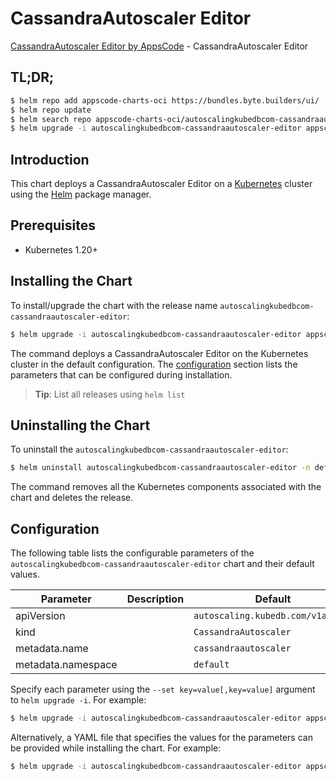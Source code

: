 # CassandraAutoscaler Editor

[CassandraAutoscaler Editor by AppsCode](https://appscode.com) - CassandraAutoscaler Editor

## TL;DR;

```bash
$ helm repo add appscode-charts-oci https://bundles.byte.builders/ui/
$ helm repo update
$ helm search repo appscode-charts-oci/autoscalingkubedbcom-cassandraautoscaler-editor --version=v0.10.0
$ helm upgrade -i autoscalingkubedbcom-cassandraautoscaler-editor appscode-charts-oci/autoscalingkubedbcom-cassandraautoscaler-editor -n default --create-namespace --version=v0.10.0
```

## Introduction

This chart deploys a CassandraAutoscaler Editor on a [Kubernetes](http://kubernetes.io) cluster using the [Helm](https://helm.sh) package manager.

## Prerequisites

- Kubernetes 1.20+

## Installing the Chart

To install/upgrade the chart with the release name `autoscalingkubedbcom-cassandraautoscaler-editor`:

```bash
$ helm upgrade -i autoscalingkubedbcom-cassandraautoscaler-editor appscode-charts-oci/autoscalingkubedbcom-cassandraautoscaler-editor -n default --create-namespace --version=v0.10.0
```

The command deploys a CassandraAutoscaler Editor on the Kubernetes cluster in the default configuration. The [configuration](#configuration) section lists the parameters that can be configured during installation.

> **Tip**: List all releases using `helm list`

## Uninstalling the Chart

To uninstall the `autoscalingkubedbcom-cassandraautoscaler-editor`:

```bash
$ helm uninstall autoscalingkubedbcom-cassandraautoscaler-editor -n default
```

The command removes all the Kubernetes components associated with the chart and deletes the release.

## Configuration

The following table lists the configurable parameters of the `autoscalingkubedbcom-cassandraautoscaler-editor` chart and their default values.

|     Parameter      | Description |                   Default                    |
|--------------------|-------------|----------------------------------------------|
| apiVersion         |             | <code>autoscaling.kubedb.com/v1alpha1</code> |
| kind               |             | <code>CassandraAutoscaler</code>             |
| metadata.name      |             | <code>cassandraautoscaler</code>             |
| metadata.namespace |             | <code>default</code>                         |


Specify each parameter using the `--set key=value[,key=value]` argument to `helm upgrade -i`. For example:

```bash
$ helm upgrade -i autoscalingkubedbcom-cassandraautoscaler-editor appscode-charts-oci/autoscalingkubedbcom-cassandraautoscaler-editor -n default --create-namespace --version=v0.10.0 --set apiVersion=autoscaling.kubedb.com/v1alpha1
```

Alternatively, a YAML file that specifies the values for the parameters can be provided while
installing the chart. For example:

```bash
$ helm upgrade -i autoscalingkubedbcom-cassandraautoscaler-editor appscode-charts-oci/autoscalingkubedbcom-cassandraautoscaler-editor -n default --create-namespace --version=v0.10.0 --values values.yaml
```
